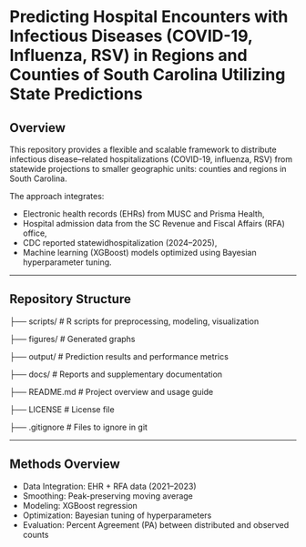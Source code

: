 # Predicting Hospital Encounters with Infectious Diseases (COVID-19, Influenza, RSV) in Regions and Counties of South Carolina Utilizing State Predictions

## Overview

This repository provides a flexible and scalable framework to distribute infectious disease–related hospitalizations (COVID-19, influenza, RSV) from statewide projections to smaller geographic units: counties and regions in South Carolina.

The approach integrates:
- Electronic health records (EHRs) from MUSC and Prisma Health,
- Hospital admission data from the SC Revenue and Fiscal Affairs (RFA) office,
- CDC reported statewidhospitalization (2024–2025),
- Machine learning (XGBoost) models optimized using Bayesian hyperparameter tuning.

---

## Repository Structure


├── scripts/                 # R scripts for preprocessing, modeling, visualization

├── figures/                 # Generated graphs 

├── output/                  # Prediction results and performance metrics

├── docs/                    # Reports and supplementary documentation

├── README.md                # Project overview and usage guide

├── LICENSE                  # License file

├── .gitignore               # Files to ignore in git

---

## Methods Overview

- Data Integration: EHR + RFA data (2021–2023)
- Smoothing: Peak-preserving moving average
- Modeling: XGBoost regression
- Optimization: Bayesian tuning of hyperparameters
- Evaluation: Percent Agreement (PA) between distributed and observed counts
  



